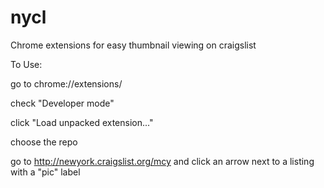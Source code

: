 nycl
====

Chrome extensions for easy thumbnail viewing on craigslist

To Use:

go to chrome://extensions/

check "Developer mode"

click "Load unpacked extension..."

choose the repo

go to http://newyork.craigslist.org/mcy and click an arrow next to a listing with a "pic" label
